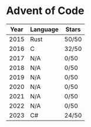 # Advent of Code

| Year | Language | Stars |
| ---- | -------- | ----- |
| 2015 | Rust     | 50/50 |
| 2016 | C        | 32/50  |
| 2017 | N/A      | 0/50  |
| 2018 | N/A      | 0/50  |
| 2019 | N/A      | 0/50  |
| 2020 | N/A      | 0/50  |
| 2021 | N/A      | 0/50  |
| 2022 | N/A      | 0/50  |
| 2023 | C#       | 24/50 |
